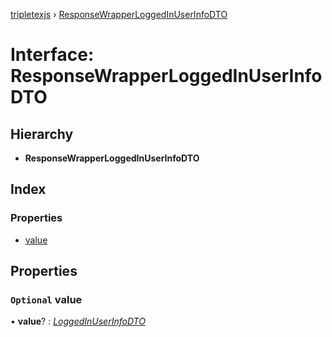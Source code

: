 [tripletexjs](../README.md) › [ResponseWrapperLoggedInUserInfoDTO](responsewrapperloggedinuserinfodto.md)

# Interface: ResponseWrapperLoggedInUserInfoDTO

## Hierarchy

* **ResponseWrapperLoggedInUserInfoDTO**

## Index

### Properties

* [value](responsewrapperloggedinuserinfodto.md#optional-value)

## Properties

### `Optional` value

• **value**? : *[LoggedInUserInfoDTO](loggedinuserinfodto.md)*
